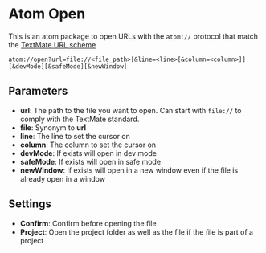 # Atom Open

This is an atom package to open URLs with the `atom://` protocol that match the [TextMate URL scheme](http://blog.macromates.com/2007/the-textmate-url-scheme/)

```
atom://open?url=file://<file_path>[&line=<line>[&column=<column>]][&devMode][&safeMode][&newWindow]
```

## Parameters

*   **url**: The path to the file you want to open. Can start with `file://` to comply with the TextMate standard.
*   **file**: Synonym to **url**
*   **line**: The line to set the cursor on
*   **column**: The column to set the cursor on
*   **devMode**: If exists will open in dev mode
*   **safeMode**: If exists will open in safe mode
*   **newWindow**: If exists will open in a new window even if the file is already open in a window

## Settings

*   **Confirm**: Confirm before opening the file
*   **Project**: Open the project folder as well as the file if the file is part of a project
